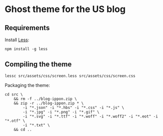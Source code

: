 # Ghost theme for the US blog

## Requirements

Install [Less](http://lesscss.org/):

```
npm install -g less
```

## Compiling the theme

```
lessc src/assets/css/screen.less src/assets/css/screen.css
```

Packaging the theme:

```
cd src \
    && rm -f ../blog-ippon.zip \
    && zip -r ../blog-ippon.zip * \
        -i "*.json" -i "*.hbs" -i "*.css" -i "*.js" \
        -i "*.jpg" -i "*.png" -i "*.gif" \
        -i "*.svg" -i "*.ttf" -i "*.woff" -i "*.woff2" -i "*.eot" -i "*.otf" \
        -i "*.txt" \
    && cd ..
```
